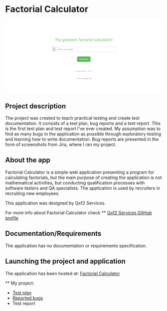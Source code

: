 # **Factorial Calculator**
![Factorial Calculator](https://github.com/pawelhachula/Factorial_Calculator/blob/main/Bugs%20Reports/Factorial_calculator.png)



## Project description
The project was created to teach practical testing and create test documentation. It consists of a test plan, bug reports and a test report. This is the first test plan and test report I've ever created. My assumption was to find as many bugs in the application as possible through exploratory testing and learning how to write documentation. Bug reports are presented in the form of screenshots from Jira, where I ran my project.


## About the app
Factorial Calculator is a simple web application presenting a program for calculating factorials, but the main purpose of creating the application is not mathematical activities, but conducting qualification processes with software testers and QA specialists. The application is used by recruiters in recruiting new employees.

This application was designed by Qxf2 Services.

For more info about Factorial Calculator check ** [Qxf2 Services GitHub profile](https://github.com/qxf2/qa-interview-web-application/blob/master/README.md)
 
## Documentation/Requirements
The application has no documentation or requirements specification.



## Launching the project and application
The application has been hosted at:  [Factorial Calculator](https://qainterview.pythonanywhere.com)

** My project:
* [Test plan]()
* [Reported bugs]()
* Test report
